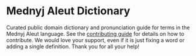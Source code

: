 
# Mednyj Aleut Dictionary

Curated public domain dictionary and pronunciation guide for terms in the Mednyj Aleut language. See the [contributing guide](https://github.com/drumworkteam/term/blob/make/.github/contributing.md) for details on how to contribute. We would love your support, even if it is just fixing a word or adding a single definition. Thank you for all your help!